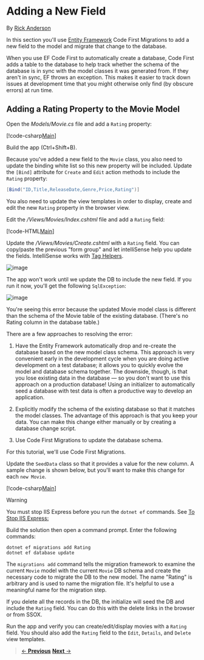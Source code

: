 ﻿---
uid: tutorials/first-mvc-app/new-field
---
# Adding a New Field

By [Rick Anderson](https://twitter.com/RickAndMSFT)

In this section you'll use [Entity Framework](http://docs.efproject.net/en/latest/platforms/aspnetcore/new-db.html) Code First Migrations to add a new field to the model and migrate that change to the database.

When you use EF Code First to automatically create a database, Code First adds a table to the database to help track whether the schema of the database is in sync with the model classes it was generated from. If they aren't in sync, EF throws an exception. This makes it easier to track down issues at development time that you might otherwise only find (by obscure errors) at run time.

## Adding a Rating Property to the Movie Model

Open the *Models/Movie.cs* file and add a `Rating` property:

[!code-csharp[Main](./start-mvc/sample2/src/MvcMovie/Models/MovieDateRating.cs?highlight=11&range=7-18)]

Build the app (Ctrl+Shift+B).

Because you've added a new field to the `Movie` class, you also need to update the binding white list so this new property will be included. Update the `[Bind]` attribute for `Create` and `Edit` action methods to include the `Rating` property:

````csharp
[Bind("ID,Title,ReleaseDate,Genre,Price,Rating")]
   ````

You also need to update the view templates in order to display, create and edit the new `Rating` property in the browser view.

Edit the */Views/Movies/Index.cshtml* file and add a `Rating` field:

[!code-HTML[Main](../../tutorials/first-mvc-app/start-mvc/sample2/src/MvcMovie/Views/Movies/IndexGenreRating.cshtml?highlight=16,37&range=24-61)]

Update the */Views/Movies/Create.cshtml* with a `Rating` field. You can copy/paste the previous "form group" and let intelliSense help you update the fields. IntelliSense works with [Tag Helpers](../../mvc/views/tag-helpers/intro.md).

![image](new-field/_static/cr.png)

The app won't work until we update the DB to include the new field. If you run it now, you'll get the following `SqlException`:

![image](new-field/_static/se.png)

You're seeing this error because the updated Movie model class is different than the schema of the Movie table of the existing database. (There's no Rating column in the database table.)

There are a few approaches to resolving the error:

1. Have the Entity Framework automatically drop and re-create the database based on the new model class schema. This approach is very convenient early in the development cycle when you are doing active development on a test database; it allows you to quickly evolve the model and database schema together. The downside, though, is that you lose existing data in the database — so you don't want to use this approach on a production database! Using an initializer to automatically seed a database with test data is often a productive way to develop an application.

2. Explicitly modify the schema of the existing database so that it matches the model classes. The advantage of this approach is that you keep your data. You can make this change either manually or by creating a database change script.

3. Use Code First Migrations to update the database schema.

For this tutorial, we'll use Code First Migrations.

Update the `SeedData` class so that it provides a value for the new column. A sample change is shown below, but you'll want to make this change for each `new Movie`.

[!code-csharp[Main](./start-mvc/sample2/src/MvcMovie/Models/SeedDataRating.cs?highlight=6&range=25-32)]

>[!WARNING]
> You must stop IIS Express before you run the `dotnet ef` commands.   See [To Stop IIS Express:](adding-model.md#stop-iis-express-reference-label)

Build the solution then open a command prompt. Enter the following commands:

````console
dotnet ef migrations add Rating
dotnet ef database update
````

The `migrations add` command tells the migration framework to examine the current `Movie` model with the current `Movie` DB schema and create the necessary code to migrate the DB to the new model. The name "Rating" is arbitrary and is used to name the migration file. It's helpful to use a meaningful name for the migration step.

If you delete all the records in the DB, the initialize will seed the DB and include the `Rating` field. You can do this with the delete links in the browser or from SSOX.

Run the app and verify you can create/edit/display movies with a `Rating` field. You should also add the `Rating` field to the `Edit`, `Details`, and `Delete` view templates.

>[&larr; **Previous**](.\search.md)     [**Next** &rarr;](.\validation.md)  